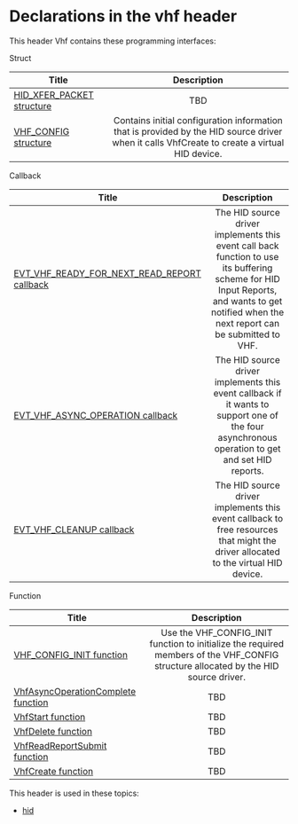 # Declarations in the vhf header
This header Vhf contains these programming interfaces:

Struct

| Title        | Description    |
| ------------- |:-------------:|
| [HID_XFER_PACKET structure](ns-vhf--hid-xfer-packet.md) | TBD |
| [VHF_CONFIG structure](ns-vhf--vhf-config.md) | Contains initial configuration information that is provided by the HID source driver when it calls VhfCreate to create a virtual HID device. |
Callback

| Title        | Description    |
| ------------- |:-------------:|
| [EVT_VHF_READY_FOR_NEXT_READ_REPORT callback](nc-vhf-evt-vhf-ready-for-next-read-report.md) | The HID source driver implements this event call back function to use its buffering scheme for HID Input Reports, and wants to get notified when the next report can be submitted to VHF. |
| [EVT_VHF_ASYNC_OPERATION callback](nc-vhf-evt-vhf-async-operation.md) | The HID source driver implements this event callback if it wants to support one of the four asynchronous operation to get and set HID reports. |
| [EVT_VHF_CLEANUP callback](nc-vhf-evt-vhf-cleanup.md) | The HID source driver implements this event callback to free resources that might the driver allocated to the virtual HID device. |
Function

| Title        | Description    |
| ------------- |:-------------:|
| [VHF_CONFIG_INIT function](nf-vhf-vhf-config-init.md) | Use the VHF_CONFIG_INIT function to initialize the required members of the VHF_CONFIG structure allocated by the HID source driver. |
| [VhfAsyncOperationComplete function](nf-vhf-vhfasyncoperationcomplete.md) | TBD |
| [VhfStart function](nf-vhf-vhfstart.md) | TBD |
| [VhfDelete function](nf-vhf-vhfdelete.md) | TBD |
| [VhfReadReportSubmit function](nf-vhf-vhfreadreportsubmit.md) | TBD |
| [VhfCreate function](nf-vhf-vhfcreate.md) | TBD |

This header is used in these topics:

- [hid](..content/_hid)
